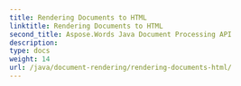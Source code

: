 ```yaml
---
title: Rendering Documents to HTML
linktitle: Rendering Documents to HTML
second_title: Aspose.Words Java Document Processing API
description: 
type: docs
weight: 14
url: /java/document-rendering/rendering-documents-html/
---
```

